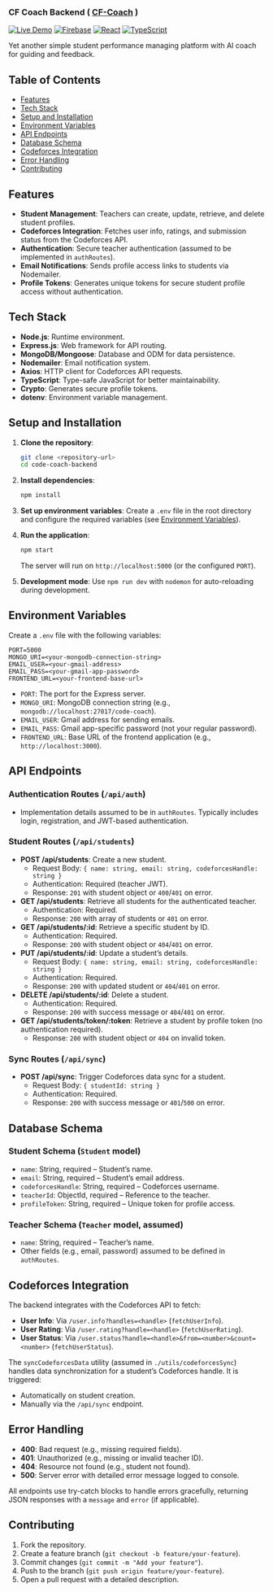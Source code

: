### CF Coach Backend ( [CF-Coach](https://cfcoach.web.app) )
[![Live Demo](https://img.shields.io/badge/live-cfcoach.web.app-blue?style=flat-square)](https://cfcoach.web.app)
[![Firebase](https://img.shields.io/badge/Firebase-FFCA28?style=flat-square&logo=firebase&logoColor=black)](https://firebase.google.com)
[![React](https://img.shields.io/badge/React-Vite-61DAFB?style=flat-square&logo=react&logoColor=black)](https://reactjs.org)
[![TypeScript](https://img.shields.io/badge/TypeScript-3178C6?style=flat-square&logo=typescript&logoColor=white)](https://www.typescriptlang.org)

Yet another simple student performance managing platform with AI coach for guiding and feedback.

## Table of Contents
- [Features](#features)
- [Tech Stack](#tech-stack)
- [Setup and Installation](#setup-and-installation)
- [Environment Variables](#environment-variables)
- [API Endpoints](#api-endpoints)
- [Database Schema](#database-schema)
- [Codeforces Integration](#codeforces-integration)
- [Error Handling](#error-handling)
- [Contributing](#contributing)

## Features
- **Student Management**: Teachers can create, update, retrieve, and delete student profiles.
- **Codeforces Integration**: Fetches user info, ratings, and submission status from the Codeforces API.
- **Authentication**: Secure teacher authentication (assumed to be implemented in `authRoutes`).
- **Email Notifications**: Sends profile access links to students via Nodemailer.
- **Profile Tokens**: Generates unique tokens for secure student profile access without authentication.

## Tech Stack
- **Node.js**: Runtime environment.
- **Express.js**: Web framework for API routing.
- **MongoDB/Mongoose**: Database and ODM for data persistence.
- **Nodemailer**: Email notification system.
- **Axios**: HTTP client for Codeforces API requests.
- **TypeScript**: Type-safe JavaScript for better maintainability.
- **Crypto**: Generates secure profile tokens.
- **dotenv**: Environment variable management.

## Setup and Installation
1. **Clone the repository**:
   ```bash
   git clone <repository-url>
   cd code-coach-backend
   ```

2. **Install dependencies**:
   ```bash
   npm install
   ```

3. **Set up environment variables**:
   Create a `.env` file in the root directory and configure the required variables (see [Environment Variables](#environment-variables)).

4. **Run the application**:
   ```bash
   npm start
   ```
   The server will run on `http://localhost:5000` (or the configured `PORT`).

5. **Development mode**:
   Use `npm run dev` with `nodemon` for auto-reloading during development.

## Environment Variables
Create a `.env` file with the following variables:
```
PORT=5000
MONGO_URI=<your-mongodb-connection-string>
EMAIL_USER=<your-gmail-address>
EMAIL_PASS=<your-gmail-app-password>
FRONTEND_URL=<your-frontend-base-url>
```

- `PORT`: The port for the Express server.
- `MONGO_URI`: MongoDB connection string (e.g., `mongodb://localhost:27017/code-coach`).
- `EMAIL_USER`: Gmail address for sending emails.
- `EMAIL_PASS`: Gmail app-specific password (not your regular password).
- `FRONTEND_URL`: Base URL of the frontend application (e.g., `http://localhost:3000`).

## API Endpoints
### Authentication Routes (`/api/auth`)
- Implementation details assumed to be in `authRoutes`. Typically includes login, registration, and JWT-based authentication.

### Student Routes (`/api/students`)
- **POST /api/students**: Create a new student.
  - Request Body: `{ name: string, email: string, codeforcesHandle: string }`
  - Authentication: Required (teacher JWT).
  - Response: `201` with student object or `400`/`401` on error.
- **GET /api/students**: Retrieve all students for the authenticated teacher.
  - Authentication: Required.
  - Response: `200` with array of students or `401` on error.
- **GET /api/students/:id**: Retrieve a specific student by ID.
  - Authentication: Required.
  - Response: `200` with student object or `404`/`401` on error.
- **PUT /api/students/:id**: Update a student’s details.
  - Request Body: `{ name: string, email: string, codeforcesHandle: string }`
  - Authentication: Required.
  - Response: `200` with updated student or `404`/`401` on error.
- **DELETE /api/students/:id**: Delete a student.
  - Authentication: Required.
  - Response: `200` with success message or `404`/`401` on error.
- **GET /api/students/token/:token**: Retrieve a student by profile token (no authentication required).
  - Response: `200` with student object or `404` on invalid token.

### Sync Routes (`/api/sync`)
- **POST /api/sync**: Trigger Codeforces data sync for a student.
  - Request Body: `{ studentId: string }`
  - Authentication: Required.
  - Response: `200` with success message or `401`/`500` on error.

## Database Schema
### Student Schema (`Student` model)
- `name`: String, required – Student’s name.
- `email`: String, required – Student’s email address.
- `codeforcesHandle`: String, required – Codeforces username.
- `teacherId`: ObjectId, required – Reference to the teacher.
- `profileToken`: String, required – Unique token for profile access.

### Teacher Schema (`Teacher` model, assumed)
- `name`: String, required – Teacher’s name.
- Other fields (e.g., email, password) assumed to be defined in `authRoutes`.

## Codeforces Integration
The backend integrates with the Codeforces API to fetch:
- **User Info**: Via `/user.info?handles=<handle>` (`fetchUserInfo`).
- **User Rating**: Via `/user.rating?handle=<handle>` (`fetchUserRating`).
- **User Status**: Via `/user.status?handle=<handle>&from=<number>&count=<number>` (`fetchUserStatus`).

The `syncCodeforcesData` utility (assumed in `./utils/codeforcesSync`) handles data synchronization for a student’s Codeforces handle. It is triggered:
- Automatically on student creation.
- Manually via the `/api/sync` endpoint.

## Error Handling
- **400**: Bad request (e.g., missing required fields).
- **401**: Unauthorized (e.g., missing or invalid teacher ID).
- **404**: Resource not found (e.g., student not found).
- **500**: Server error with detailed error message logged to console.

All endpoints use try-catch blocks to handle errors gracefully, returning JSON responses with a `message` and `error` (if applicable).

## Contributing
1. Fork the repository.
2. Create a feature branch (`git checkout -b feature/your-feature`).
3. Commit changes (`git commit -m "Add your feature"`).
4. Push to the branch (`git push origin feature/your-feature`).
5. Open a pull request with a detailed description.
